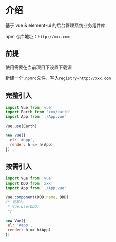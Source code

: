# 介绍

基于 vue & element-ui 的后台管理系统业务组件库

npm 仓库地址：`http://xxx.com`


## 前提

使用需要在当前项目下设置下载源

新建一个`.npmrc`文件，写入`registry=http://xxx.com`


## 完整引入

```javascript
import Vue from 'vue'
import Earth from 'xxx/earth'
import App from './App.vue'

Vue.use(Earth)

new Vue({
  el: '#app',
  render: h => h(App)
})
```

## 按需引入
```javascript
import Vue from 'vue'
import DDD from 'xxx'
import App from './App.vue'

Vue.component(DDD.name, DDD)
/* 或写为
 * Vue.use(DDD)
 */

new Vue({
 el: '#app',
 render: h => h(App)
})
```


